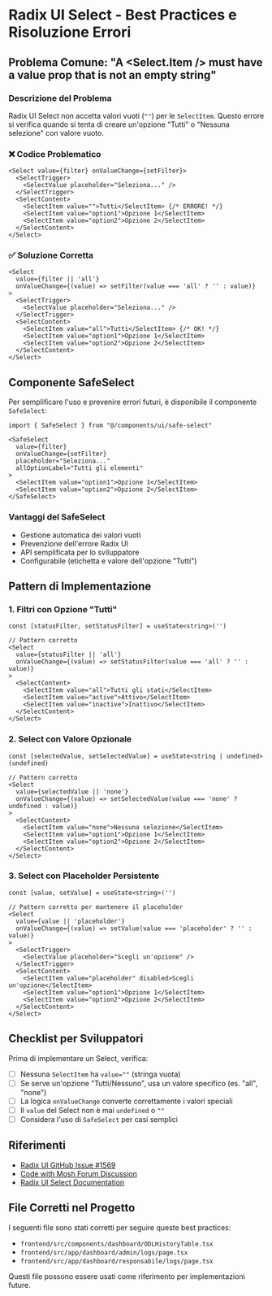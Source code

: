 # Radix UI Select - Best Practices e Risoluzione Errori

## Problema Comune: "A <Select.Item /> must have a value prop that is not an empty string"

### Descrizione del Problema
Radix UI Select non accetta valori vuoti (`""`) per le `SelectItem`. Questo errore si verifica quando si tenta di creare un'opzione "Tutti" o "Nessuna selezione" con valore vuoto.

### ❌ Codice Problematico
```tsx
<Select value={filter} onValueChange={setFilter}>
  <SelectTrigger>
    <SelectValue placeholder="Seleziona..." />
  </SelectTrigger>
  <SelectContent>
    <SelectItem value="">Tutti</SelectItem> {/* ERRORE! */}
    <SelectItem value="option1">Opzione 1</SelectItem>
    <SelectItem value="option2">Opzione 2</SelectItem>
  </SelectContent>
</Select>
```

### ✅ Soluzione Corretta
```tsx
<Select 
  value={filter || 'all'} 
  onValueChange={(value) => setFilter(value === 'all' ? '' : value)}
>
  <SelectTrigger>
    <SelectValue placeholder="Seleziona..." />
  </SelectTrigger>
  <SelectContent>
    <SelectItem value="all">Tutti</SelectItem> {/* OK! */}
    <SelectItem value="option1">Opzione 1</SelectItem>
    <SelectItem value="option2">Opzione 2</SelectItem>
  </SelectContent>
</Select>
```

## Componente SafeSelect

Per semplificare l'uso e prevenire errori futuri, è disponibile il componente `SafeSelect`:

```tsx
import { SafeSelect } from "@/components/ui/safe-select"

<SafeSelect 
  value={filter} 
  onValueChange={setFilter}
  placeholder="Seleziona..."
  allOptionLabel="Tutti gli elementi"
>
  <SelectItem value="option1">Opzione 1</SelectItem>
  <SelectItem value="option2">Opzione 2</SelectItem>
</SafeSelect>
```

### Vantaggi del SafeSelect
- Gestione automatica dei valori vuoti
- Prevenzione dell'errore Radix UI
- API semplificata per lo sviluppatore
- Configurabile (etichetta e valore dell'opzione "Tutti")

## Pattern di Implementazione

### 1. Filtri con Opzione "Tutti"
```tsx
const [statusFilter, setStatusFilter] = useState<string>('')

// Pattern corretto
<Select 
  value={statusFilter || 'all'} 
  onValueChange={(value) => setStatusFilter(value === 'all' ? '' : value)}
>
  <SelectContent>
    <SelectItem value="all">Tutti gli stati</SelectItem>
    <SelectItem value="active">Attivo</SelectItem>
    <SelectItem value="inactive">Inattivo</SelectItem>
  </SelectContent>
</Select>
```

### 2. Select con Valore Opzionale
```tsx
const [selectedValue, setSelectedValue] = useState<string | undefined>(undefined)

// Pattern corretto
<Select 
  value={selectedValue || 'none'} 
  onValueChange={(value) => setSelectedValue(value === 'none' ? undefined : value)}
>
  <SelectContent>
    <SelectItem value="none">Nessuna selezione</SelectItem>
    <SelectItem value="option1">Opzione 1</SelectItem>
    <SelectItem value="option2">Opzione 2</SelectItem>
  </SelectContent>
</Select>
```

### 3. Select con Placeholder Persistente
```tsx
const [value, setValue] = useState<string>('')

// Pattern corretto per mantenere il placeholder
<Select 
  value={value || 'placeholder'} 
  onValueChange={(value) => setValue(value === 'placeholder' ? '' : value)}
>
  <SelectTrigger>
    <SelectValue placeholder="Scegli un'opzione" />
  </SelectTrigger>
  <SelectContent>
    <SelectItem value="placeholder" disabled>Scegli un'opzione</SelectItem>
    <SelectItem value="option1">Opzione 1</SelectItem>
    <SelectItem value="option2">Opzione 2</SelectItem>
  </SelectContent>
</Select>
```

## Checklist per Sviluppatori

Prima di implementare un Select, verifica:

- [ ] Nessuna `SelectItem` ha `value=""` (stringa vuota)
- [ ] Se serve un'opzione "Tutti/Nessuno", usa un valore specifico (es. "all", "none")
- [ ] La logica `onValueChange` converte correttamente i valori speciali
- [ ] Il `value` del Select non è mai `undefined` o `""`
- [ ] Considera l'uso di `SafeSelect` per casi semplici

## Riferimenti

- [Radix UI GitHub Issue #1569](https://github.com/radix-ui/primitives/issues/1569)
- [Code with Mosh Forum Discussion](https://forum.codewithmosh.com/t/a-select-item-must-have-a-value-prop-that-is-not-an-empty-string-this-is-because-the-select-value-can-be-set-to-an-empty-string-to-clear-the-selection-and-show-the-placeholder/23078/7)
- [Radix UI Select Documentation](https://www.radix-ui.com/docs/primitives/components/select)

## File Corretti nel Progetto

I seguenti file sono stati corretti per seguire queste best practices:

- `frontend/src/components/dashboard/ODLHistoryTable.tsx`
- `frontend/src/app/dashboard/admin/logs/page.tsx`
- `frontend/src/app/dashboard/responsabile/logs/page.tsx`

Questi file possono essere usati come riferimento per implementazioni future. 